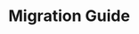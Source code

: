 # Migration Guide

<MigrationWrapper v-for="(item, i) in changes" :key="i" v-bind="item" />

<script setup lang="ts">
import {computed} from 'vue'
import MigrationWrapper from '../components/MigrationWrapper.vue'

const changes = computed<{
  difficulty: 'hard' | 'medium' | 'easy'
  component: string
  change: string
  /**
   * The rationale for the change
   */
  rationale: string
  fix: string
  description: string
}[]>(() => [
  {
    change: 'subTitle prop renamed to subtitle',
    fix: "Any instances of using prop 'subTitle' on BCard should be replaced with 'subtitle'",
    component: 'BCard',
    difficulty: 'easy',
    rationale:
      "The word 'subtitle' is a single word. CamelCase of the word 'subTitle' indicates that it would be multi word, sub & title. This is incorrect",
  },
  {
    change: 'subTitleTag prop renamed to subtitleTag',
    fix: "Any instances of using prop 'subTitleTag' on BCard should be replaced with 'subtitleTag'",
    component: 'BCard',
    difficulty: 'easy',
    rationale:
      "The word 'subtitle' is a single word. CamelCase of the word 'subTitle' indicates that it would be multi word, sub & title. This is incorrect",
  },
  {
    change: 'subTitleTextVariant prop renamed to subtitleTextVariant',
    fix: "Any instances of using prop 'subTitleTextVariant' on BCard should be replaced with 'subtitleTextVariant'",
    component: 'BCard',
    difficulty: 'easy',
    rationale:
      "The word 'subtitle' is a single word. CamelCase of the word 'subTitle' indicates that it would be multi word, sub & title. This is incorrect",
  },
].sort((a, b) => a.component.localeCompare(b.component)))
</script>
